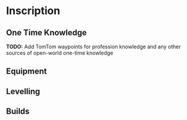 # Inscription

## One Time Knowledge

**TODO:** Add TomTom waypoints for profession knowledge and any other sources of open-world one-time knowledge

## Equipment

## Levelling

## Builds